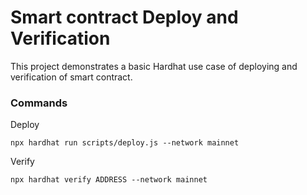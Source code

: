 # Smart contract Deploy and Verification

This project demonstrates a basic Hardhat use case of deploying and verification of smart contract. 

### Commands

Deploy
```shell
npx hardhat run scripts/deploy.js --network mainnet
```

Verify
```shell
npx hardhat verify ADDRESS --network mainnet
```